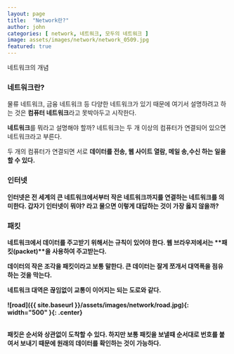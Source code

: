 ```yaml
---
layout: page
title:  "Network란?"
author: john
categories: [ network, 네트워크, 모두의 네트워크 ]
image: assets/images/network/network_0509.jpg
featured: true
---
```


네트워크의 개념

### 네트워크란?
물류 네트워크, 금융 네트워크 등 다양한 네트워크가 있기 때문에 여기서 설명하려고 하는 것은 **컴퓨터 네트워크**라고 못박아두고 시작한다.   
     
**네트워크**를 뭐라고 설명해야 할까?
네트워크는 두 개 이상의 컴퓨터가 연결되어 있으면 네트워크라고 부른다.

두 개의 컴퓨터가 연결되면 서로 <strong> 데이터를 전송, 웹 사이트 열람, 메일 송,수신 하는 일을 할 수 있다.<strong>

### 인터넷

인터넷은 전 세계의 큰 네트워크에서부터 작은 네트워크까지를 연결하는 네트워크를 의미한다.
갑자기 인터넷이 뭐야? 라고 물으면 이렇게 대답하는 것이 가장 옳지 않을까?

### 패킷

네트워크에서 데이터를 주고받기 위해서는 규칙이 있어야 한다.
웹 브라우저에서는 **패킷(packet)**을 사용하여 주고받는다.

데이터의 작은 조각을 패킷이라고 보통 말한다. 큰 데이터는 잘게 쪼개서 대역폭을 점유하는 것을 막는다.

<p style="margin-bottom:1rem;">네트워크 대역은 끊임없이 교통이 이어지는 되는 도로와 같다. </p>

![road]({{ site.baseurl }}/assets/images/network/road.jpg){: width="500" }{: .center}

<br>패킷은 순서와 상관없이 도착할 수 있다. 하지만 보통 패킷을 보낼때 순서대로 번호를 붙여서 보내기 때문에 원래의 데이터를 확인하는 것이 가능하다.

